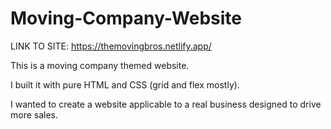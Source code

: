 # Moving-Company-Website

LINK TO SITE: https://themovingbros.netlify.app/

This is a moving company themed website.

I built it with pure HTML and CSS (grid and flex mostly).

I wanted to create a website applicable to a real business designed to drive more sales.

